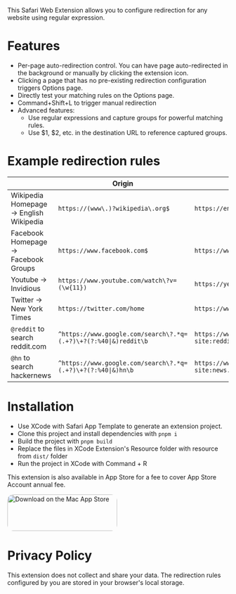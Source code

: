 This Safari Web Extension allows you to configure redirection for any website using regular expression.

# Features

- Per-page auto-redirection control. You can have page auto-redirected in the background or manually by clicking the extension icon.
- Clicking a page that has no pre-existing redirection configuration triggers Options page.
- Directly test your matching rules on the Options page.
- Command+Shift+L to trigger manual redirection
- Advanced features:
  - Use regular expressions and capture groups for powerful matching rules.
  - Use $1, $2, etc. in the destination URL to reference captured groups.

# Example redirection rules
|                                         	| Origin                            	| Destination                               	|
|-----------------------------------------	|-----------------------------------	|-------------------------------------------	|
| Wikipedia Homepage -> English Wikipedia 	| `https://(www\.)?wikipedia\.org$` 	| `https://en.wikipedia.org/wiki/Main_Page` 	|
| Facebook Homepage -> Facebook Groups    	| `https://www.facebook.com$`       	| `https://www.facebook.com/groups/feed/`   	|
| Youtube -> Invidious                  	| `https://www.youtube.com/watch\?v=(\w{11})`| `https://yewtu.be/watch?v=$1`           |
| Twitter -> New York Times               	| `https://twitter.com/home`        	| `https://www.nytimes.com`                 	|
| `@reddit` to search reddit.com     | `^https://www.google.com/search\?.*q=(.+?)\+?(?:%40\|&)reddit\b` | `https://www.google.com/search?q=$1 site:reddit.com` |
| `@hn` to search hackernews | `^https://www.google.com/search\?.*q=(.+?)\+?(?:%40\|&)hn\b` | `https://www.google.com/search?q=$1 site:news.ycombinator.com` |


# Installation
- Use XCode with Safari App Template to generate an extension project.
- Clone this project and install dependencies with `pnpm i`
- Build the project with `pnpm build`
- Replace the files in XCode Extension's Resource folder with resource  from `dist/` folder
- Run the project in XCode with Command + R

This extension is also available in App Store for a fee to cover App Store Account annual fee.

<a href="https://apps.apple.com/us/app/page-redirect/id6474048733?mt=12&amp;itsct=apps_box_badge&amp;itscg=30200" style="display: inline-block; overflow: hidden; border-radius: 13px; width: 250px; height: 83px;"><img src="https://tools.applemediaservices.com/api/badges/download-on-the-mac-app-store/black/en-us?size=250x83&amp;releaseDate=1702080000" alt="Download on the Mac App Store" style="border-radius: 13px; width: 250px; height: 83px;"></a>

# Privacy Policy
This extension does not collect and share your data. The redirection rules configured by you are stored in your browser's local storage.

